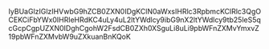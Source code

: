IyBUaGlzIGlzIHVwbG9hZCB0ZXN0IDgKClN0aWxsIHRlc3RpbmcKClRlc3QgOCEKCiFbYWx0IHRleHRdKC4uLy4uL2ltYWdlcy9ibG9nX2ltYWdlcy9tb25leS5qcGcpCgpUZXN0IDghCgohW2FsdCB0ZXh0XSguLi8uLi9pbWFnZXMvYmxvZ19pbWFnZXMvbW9uZXkuanBnKQoK